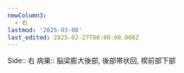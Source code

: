 ```yaml
---
newColumn3:
  - 右
lastmod: '2025-03-08'
last_edited: 2025-02-27T00:00:00.000Z
---
```


Side::  右
病巣:: 脳梁膨大後部, 後部帯状回, 楔前部下部
